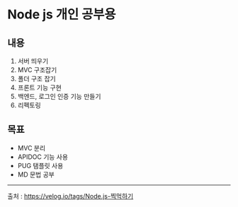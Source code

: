 # Node js 개인 공부용

## 내용

1. 서버 띄우기
1. MVC 구조잡기
1. 폴더 구조 잡기
1. 프론트 기능 구현
1. 백엔드, 로그인 인증 기능 만들기
1. 리펙토링


## 목표
* MVC 분리
* APIDOC 기능 사용
* PUG 탬플릿 사용
* MD 문법 공부

--- 
출처 : https://velog.io/tags/Node.js-찍먹하기
